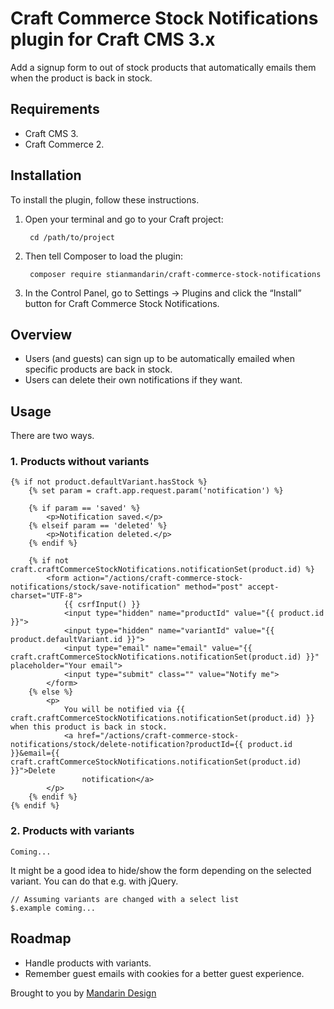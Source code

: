 # Craft Commerce Stock Notifications plugin for Craft CMS 3.x

Add a signup form to out of stock products that automatically emails them when the product is back in stock.

## Requirements

* Craft CMS 3.
* Craft Commerce 2.

## Installation

To install the plugin, follow these instructions.

1. Open your terminal and go to your Craft project:

        cd /path/to/project

2. Then tell Composer to load the plugin:

        composer require stianmandarin/craft-commerce-stock-notifications

3. In the Control Panel, go to Settings → Plugins and click the “Install” button for Craft Commerce Stock Notifications.

## Overview

* Users (and guests) can sign up to be automatically emailed when specific products are back in stock.
* Users can delete their own notifications if they want.

## Usage

There are two ways.

### 1. Products without variants

```
{% if not product.defaultVariant.hasStock %}
    {% set param = craft.app.request.param('notification') %}

    {% if param == 'saved' %}
        <p>Notification saved.</p>
    {% elseif param == 'deleted' %}
        <p>Notification deleted.</p>
    {% endif %}

    {% if not craft.craftCommerceStockNotifications.notificationSet(product.id) %}
        <form action="/actions/craft-commerce-stock-notifications/stock/save-notification" method="post" accept-charset="UTF-8">
            {{ csrfInput() }}
            <input type="hidden" name="productId" value="{{ product.id }}">
            <input type="hidden" name="variantId" value="{{ product.defaultVariant.id }}">
            <input type="email" name="email" value="{{ craft.craftCommerceStockNotifications.notificationSet(product.id) }}" placeholder="Your email">
            <input type="submit" class="" value="Notify me">
        </form>
    {% else %}
        <p>
            You will be notified via {{ craft.craftCommerceStockNotifications.notificationSet(product.id) }} when this product is back in stock.
            <a href="/actions/craft-commerce-stock-notifications/stock/delete-notification?productId={{ product.id }}&email={{ craft.craftCommerceStockNotifications.notificationSet(product.id) }}">Delete
                notification</a>
        </p>
    {% endif %}
{% endif %}
```

### 2. Products with variants

```
Coming...
```

It might be a good idea to hide/show the form depending on the selected variant. You
can do that e.g. with jQuery.

```
// Assuming variants are changed with a select list
$.example coming...
```

## Roadmap

* Handle products with variants.
* Remember guest emails with cookies for a better guest experience.

Brought to you by [Mandarin Design](https://mandarindesign.no)
